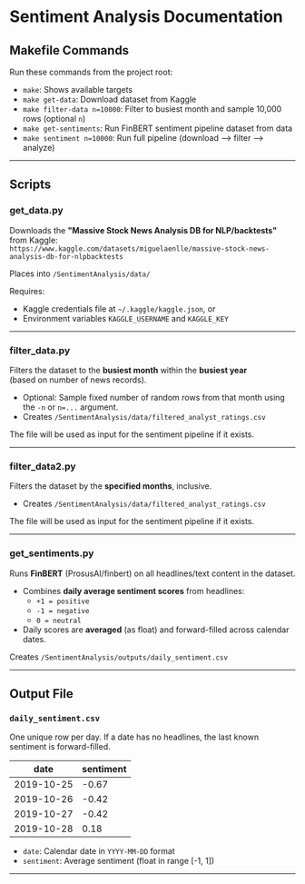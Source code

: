 # Sentiment Analysis Documentation

## Makefile Commands

Run these commands from the project root:

- `make`: Shows available targets
- `make get-data`: Download dataset from Kaggle
- `make filter-data n=10000`: Filter to busiest month and sample 10,000 rows (optional `n`)
- `make get-sentiments`: Run FinBERT sentiment pipeline dataset from data
- `make sentiment n=10000`: Run full pipeline (download --> filter --> analyze)

---

## Scripts

### get_data.py

Downloads the **"Massive Stock News Analysis DB for NLP/backtests"** from Kaggle:  
`https://www.kaggle.com/datasets/miguelaenlle/massive-stock-news-analysis-db-for-nlpbacktests`

Places into `/SentimentAnalysis/data/`

Requires:

- Kaggle credentials file at `~/.kaggle/kaggle.json`, or
- Environment variables `KAGGLE_USERNAME` and `KAGGLE_KEY`

---

### filter_data.py

Filters the dataset to the **busiest month** within the **busiest year**  
(based on number of news records).

- Optional: Sample fixed number of random rows from that month using the `-n` or `n=...` argument.
- Creates `/SentimentAnalysis/data/filtered_analyst_ratings.csv`

The file will be used as input for the sentiment pipeline if it exists.

---

### filter_data2.py

Filters the dataset by the **specified months**, inclusive.

- Creates `/SentimentAnalysis/data/filtered_analyst_ratings.csv`

The file will be used as input for the sentiment pipeline if it exists.

---

### get_sentiments.py

Runs **FinBERT** (ProsusAI/finbert) on all headlines/text content in the dataset.

- Combines **daily average sentiment scores** from headlines:
  - `+1 = positive`
  - `-1 = negative`
  - `0 = neutral`
- Daily scores are **averaged** (as float) and forward-filled across calendar dates.

Creates `/SentimentAnalysis/outputs/daily_sentiment.csv`

---

## Output File

### `daily_sentiment.csv`

One unique row per day. If a date has no headlines, the last known sentiment is forward-filled.

| date       | sentiment |
|------------|-----------|
| 2019-10-25 | -0.67     |
| 2019-10-26 | -0.42     |
| 2019-10-27 | -0.42     |
| 2019-10-28 |  0.18     |

- `date`: Calendar date in `YYYY-MM-DD` format
- `sentiment`: Average sentiment (float in range [-1, 1])

---
